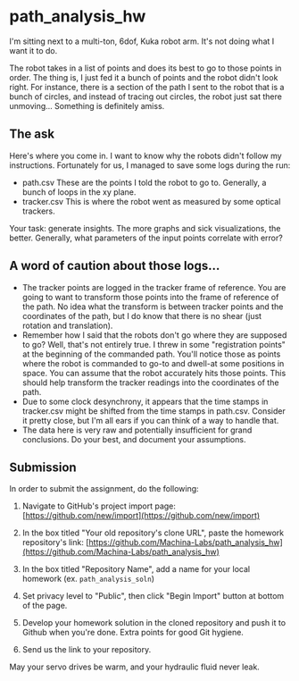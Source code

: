 # path_analysis_hw
I'm sitting next to a multi-ton, 6dof, Kuka robot arm. It's not doing what I want it to do.

The robot takes in a list of points and does its best to go to those points in order. The thing is, I just fed it a bunch of points and the robot didn't look right. For instance, there is a section of the path I sent to the robot that is a bunch of circles, and instead of tracing out circles, the robot just sat there unmoving... Something is definitely amiss. 

## The ask
Here's where you come in. I want to know why the robots didn't follow my instructions. Fortunately for us, I managed to save some logs during the run:
 - path.csv These are the points I told the robot to go to. Generally, a bunch of loops in the xy plane. 
 - tracker.csv This is where the robot went as measured by some optical trackers. 

Your task: generate insights. The more graphs and sick visualizations, the better. Generally, what parameters of the input points correlate with error? 

## A word of caution about those logs...
 - The tracker points are logged in the tracker frame of reference. You are going to want to transform those points into the frame of reference of the path. No idea what the transform is between tracker points and the coordinates of the path, but I do know that there is no shear (just rotation and translation).  
 - Remember how I said that the robots don't go where they are supposed to go? Well, that's not entirely true. I threw in some "registration points" at the beginning of the commanded path. You'll notice those as points where the robot is commanded to go-to and dwell-at some positions in space. You can assume that the robot accurately hits those points. This should help transform the tracker readings into the coordinates of the path. 
 - Due to some clock desynchrony, it appears that the time stamps in tracker.csv might be shifted from the time stamps in path.csv. Consider it pretty close, but I'm all ears if you can think of a way to handle that. 
 - The data here is very raw and potentially insufficient for grand conclusions. Do your best, and document your assumptions. 

## Submission
In order to submit the assignment, do the following:

1. Navigate to GitHub's project import page: [https://github.com/new/import](https://github.com/new/import)

2. In the box titled "Your old repository's clone URL", paste the homework repository's link: [https://github.com/Machina-Labs/path_analysis_hw](https://github.com/Machina-Labs/path_analysis_hw)

3. In the box titled "Repository Name", add a name for your local homework (ex. `path_analysis_soln`)

4. Set privacy level to "Public", then click "Begin Import" button at bottom of the page.

5. Develop your homework solution in the cloned repository and push it to Github when you're done. Extra points for good Git hygiene.

6. Send us the link to your repository.


May your servo drives be warm, and your hydraulic fluid never leak.
